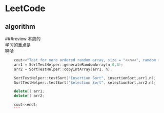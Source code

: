 LeetCode
====
algorithm
----
###review
本周的<br>
学习的重点是<br>
啊哈
```Cpp
    cout<<"Test for more ordered random array, size = "<<n<<", random range [0, 3]"<<endl;
    arr1 = SortTestHelper::generateRandomArray(n,0,3);
    arr2 = SortTestHelper::copyIntArray(arr1, n);

    SortTestHelper::testSort("Insertion Sort", insertionSort,arr1,n);
    SortTestHelper::testSort("Selection Sort", selectionSort,arr2,n);

    delete[] arr1;
    delete[] arr2;

    cout<<endl;
    ```
